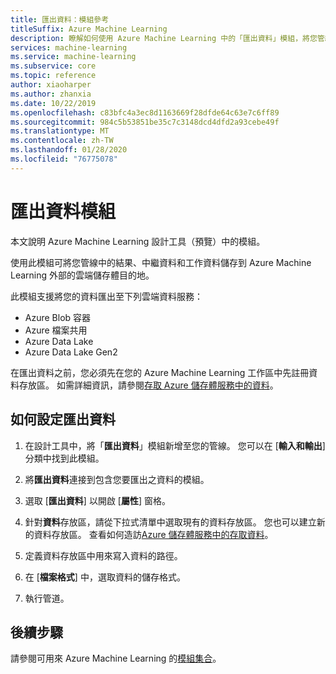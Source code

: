 ```yaml
---
title: 匯出資料：模組參考
titleSuffix: Azure Machine Learning
description: 瞭解如何使用 Azure Machine Learning 中的「匯出資料」模組，將您管線中的結果、中繼資料和工作資料儲存到 Azure Machine Learning 以外的雲端儲存體目的地。
services: machine-learning
ms.service: machine-learning
ms.subservice: core
ms.topic: reference
author: xiaoharper
ms.author: zhanxia
ms.date: 10/22/2019
ms.openlocfilehash: c83bfc4a3ec8d1163669f28dfde64c63e7c6ff89
ms.sourcegitcommit: 984c5b53851be35c7c3148dcd4dfd2a93cebe49f
ms.translationtype: MT
ms.contentlocale: zh-TW
ms.lasthandoff: 01/28/2020
ms.locfileid: "76775078"
---
```

# <a name="export-data-module"></a>匯出資料模組

本文說明 Azure Machine Learning 設計工具（預覽）中的模組。

使用此模組可將您管線中的結果、中繼資料和工作資料儲存到 Azure Machine Learning 外部的雲端儲存體目的地。 

此模組支援將您的資料匯出至下列雲端資料服務：

- Azure Blob 容器
- Azure 檔案共用
- Azure Data Lake
- Azure Data Lake Gen2

在匯出資料之前，您必須先在您的 Azure Machine Learning 工作區中先註冊資料存放區。 如需詳細資訊，請參閱[存取 Azure 儲存體服務中的資料](../how-to-access-data.md)。

## <a name="how-to-configure-export-data"></a>如何設定匯出資料

1. 在設計工具中，將「**匯出資料**」模組新增至您的管線。 您可以在 [**輸入和輸出**] 分類中找到此模組。

1. 將**匯出資料**連接到包含您要匯出之資料的模組。

1. 選取 [**匯出資料**] 以開啟 [**屬性**] 窗格。

1. 針對**資料**存放區，請從下拉式清單中選取現有的資料存放區。 您也可以建立新的資料存放區。 查看如何造訪[Azure 儲存體服務中的存取資料](../how-to-access-data.md)。

1. 定義資料存放區中用來寫入資料的路徑。 


1. 在 [**檔案格式**] 中，選取資料的儲存格式。
 
1. 執行管道。

## <a name="next-steps"></a>後續步驟

請參閱可用來 Azure Machine Learning 的[模組集合](module-reference.md)。 
